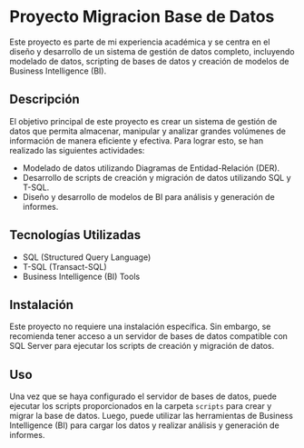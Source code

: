 # Proyecto Migracion Base de Datos

Este proyecto es parte de mi experiencia académica y se centra en el diseño y desarrollo de un sistema de gestión de datos completo, incluyendo modelado de datos, scripting de bases de datos y creación de modelos de Business Intelligence (BI).

## Descripción

El objetivo principal de este proyecto es crear un sistema de gestión de datos que permita almacenar, manipular y analizar grandes volúmenes de información de manera eficiente y efectiva. Para lograr esto, se han realizado las siguientes actividades:

- Modelado de datos utilizando Diagramas de Entidad-Relación (DER).
- Desarrollo de scripts de creación y migración de datos utilizando SQL y T-SQL.
- Diseño y desarrollo de modelos de BI para análisis y generación de informes.

## Tecnologías Utilizadas

- SQL (Structured Query Language)
- T-SQL (Transact-SQL)
- Business Intelligence (BI) Tools

## Instalación

Este proyecto no requiere una instalación específica. Sin embargo, se recomienda tener acceso a un servidor de bases de datos compatible con SQL Server para ejecutar los scripts de creación y migración de datos.

## Uso

Una vez que se haya configurado el servidor de bases de datos, puede ejecutar los scripts proporcionados en la carpeta `scripts` para crear y migrar la base de datos. Luego, puede utilizar las herramientas de Business Intelligence (BI) para cargar los datos y realizar análisis y generación de informes.

